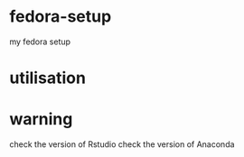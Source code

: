 # fedora-setup
my fedora setup

# utilisation


# warning
check the version of Rstudio
check the version of Anaconda
